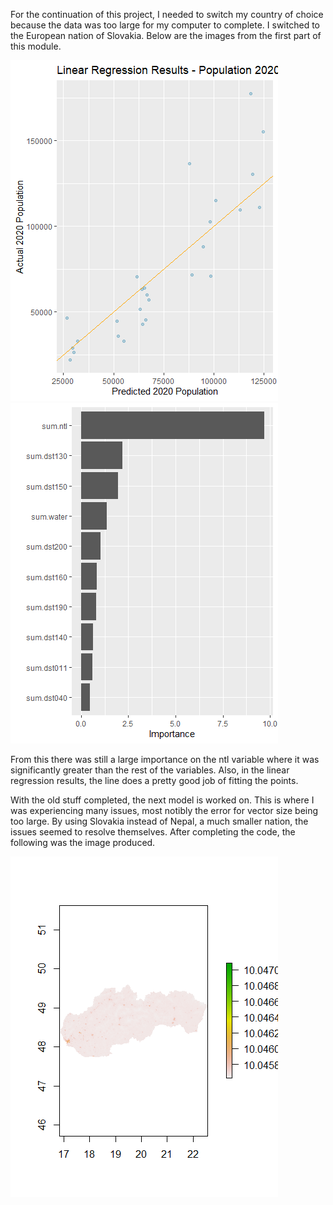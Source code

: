 For the continuation of this project, I needed to switch my country of choice because the data was too large for my computer to complete. I switched to the European nation of Slovakia. Below are the images from the first part of this module. 

![Alt_Text](/lrresults2020svk.png)
![Alt_Text](/variableimportancesvk.png)

From this there was still a large importance on the ntl variable where it was significantly greater than the rest of the variables. Also, in the linear regression results, the line does a pretty good job of fitting the points. 

With the old stuff completed, the next model is worked on. This is where I was experiencing many issues, most notibly the error for vector size being too large. By using Slovakia instead of Nepal, a much smaller nation, the issues seemed to resolve themselves. After completing the code, the following was the image produced. 

![Alt_Text](/april2svk.png)
